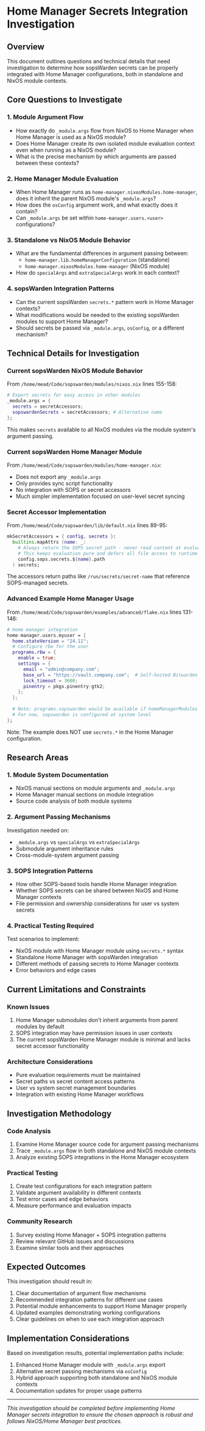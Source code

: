 # Home Manager Secrets Integration Investigation

## Overview

This document outlines questions and technical details that need investigation to determine how sopsWarden secrets can be properly integrated with Home Manager configurations, both in standalone and NixOS module contexts.

## Core Questions to Investigate

### 1. Module Argument Flow
- How exactly do `_module.args` flow from NixOS to Home Manager when Home Manager is used as a NixOS module?
- Does Home Manager create its own isolated module evaluation context even when running as a NixOS module?
- What is the precise mechanism by which arguments are passed between these contexts?

### 2. Home Manager Module Evaluation
- When Home Manager runs as `home-manager.nixosModules.home-manager`, does it inherit the parent NixOS module's `_module.args`?
- How does the `osConfig` argument work, and what exactly does it contain?
- Can `_module.args` be set within `home-manager.users.<user>` configurations?

### 3. Standalone vs NixOS Module Behavior
- What are the fundamental differences in argument passing between:
  - `home-manager.lib.homeManagerConfiguration` (standalone)
  - `home-manager.nixosModules.home-manager` (NixOS module)
- How do `specialArgs` and `extraSpecialArgs` work in each context?

### 4. sopsWarden Integration Patterns
- Can the current sopsWarden `secrets.*` pattern work in Home Manager contexts?
- What modifications would be needed to the existing sopsWarden modules to support Home Manager?
- Should secrets be passed via `_module.args`, `osConfig`, or a different mechanism?

## Technical Details for Investigation

### Current sopsWarden NixOS Module Behavior
From `/home/mead/Code/sopswarden/modules/nixos.nix` lines 155-158:
```nix
# Export secrets for easy access in other modules
_module.args = { 
  secrets = secretAccessors;
  sopswardenSecrets = secretAccessors; # Alternative name
};
```

This makes `secrets` available to all NixOS modules via the module system's argument passing.

### Current sopsWarden Home Manager Module
From `/home/mead/Code/sopswarden/modules/home-manager.nix`:
- Does not export any `_module.args`
- Only provides sync script functionality
- No integration with SOPS or secret accessors
- Much simpler implementation focused on user-level secret syncing

### Secret Accessor Implementation
From `/home/mead/Code/sopswarden/lib/default.nix` lines 89-95:
```nix
mkSecretAccessors = { config, secrets }:
  builtins.mapAttrs (name: _:
    # Always return the SOPS secret path - never read content at evaluation time
    # This keeps evaluation pure and defers all file access to runtime
    config.sops.secrets.${name}.path
  ) secrets;
```

The accessors return paths like `/run/secrets/secret-name` that reference SOPS-managed secrets.

### Advanced Example Home Manager Usage
From `/home/mead/Code/sopswarden/examples/advanced/flake.nix` lines 131-146:
```nix
# Home manager integration
home-manager.users.myuser = {
  home.stateVersion = "24.11";
  # Configure rbw for the user
  programs.rbw = {
    enable = true;
    settings = {
      email = "admin@company.com";
      base_url = "https://vault.company.com";  # Self-hosted Bitwarden
      lock_timeout = 3600;
      pinentry = pkgs.pinentry-gtk2;
    };
  };
  
  # Note: programs.sopswarden would be available if homeManagerModules were imported
  # For now, sopswarden is configured at system level
};
```

Note: The example does NOT use `secrets.*` in the Home Manager configuration.

## Research Areas

### 1. Module System Documentation
- NixOS manual sections on module arguments and `_module.args`
- Home Manager manual sections on module integration
- Source code analysis of both module systems

### 2. Argument Passing Mechanisms
Investigation needed on:
- `_module.args` vs `specialArgs` vs `extraSpecialArgs`
- Submodule argument inheritance rules
- Cross-module-system argument passing

### 3. SOPS Integration Patterns
- How other SOPS-based tools handle Home Manager integration
- Whether SOPS secrets can be shared between NixOS and Home Manager contexts
- File permission and ownership considerations for user vs system secrets

### 4. Practical Testing Required
Test scenarios to implement:
- NixOS module with Home Manager module using `secrets.*` syntax
- Standalone Home Manager with sopsWarden integration
- Different methods of passing secrets to Home Manager contexts
- Error behaviors and edge cases

## Current Limitations and Constraints

### Known Issues
1. Home Manager submodules don't inherit arguments from parent modules by default
2. SOPS integration may have permission issues in user contexts
3. The current sopsWarden Home Manager module is minimal and lacks secret accessor functionality

### Architecture Considerations
- Pure evaluation requirements must be maintained
- Secret paths vs secret content access patterns
- User vs system secret management boundaries
- Integration with existing Home Manager workflows

## Investigation Methodology

### Code Analysis
1. Examine Home Manager source code for argument passing mechanisms
2. Trace `_module.args` flow in both standalone and NixOS module contexts
3. Analyze existing SOPS integrations in the Home Manager ecosystem

### Practical Testing
1. Create test configurations for each integration pattern
2. Validate argument availability in different contexts
3. Test error cases and edge behaviors
4. Measure performance and evaluation impacts

### Community Research
1. Survey existing Home Manager + SOPS integration patterns
2. Review relevant GitHub issues and discussions
3. Examine similar tools and their approaches

## Expected Outcomes

This investigation should result in:
1. Clear documentation of argument flow mechanisms
2. Recommended integration patterns for different use cases
3. Potential module enhancements to support Home Manager properly
4. Updated examples demonstrating working configurations
5. Clear guidelines on when to use each integration approach

## Implementation Considerations

Based on investigation results, potential implementation paths include:
1. Enhanced Home Manager module with `_module.args` export
2. Alternative secret passing mechanisms via `osConfig`
3. Hybrid approach supporting both standalone and NixOS module contexts
4. Documentation updates for proper usage patterns

---

*This investigation should be completed before implementing Home Manager secrets integration to ensure the chosen approach is robust and follows NixOS/Home Manager best practices.*